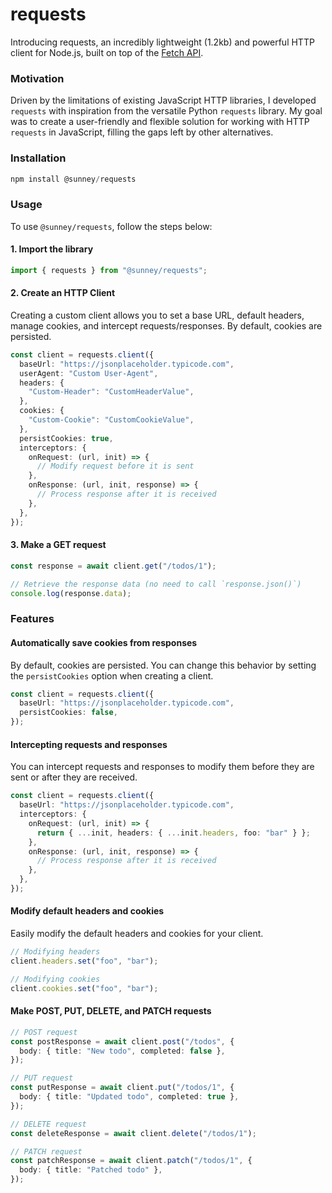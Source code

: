 # requests

Introducing requests, an incredibly lightweight (1.2kb) and powerful HTTP client for Node.js, built on top of the [Fetch API](https://developer.mozilla.org/en-US/docs/Web/API/Fetch_API).

### Motivation

Driven by the limitations of existing JavaScript HTTP libraries, I developed `requests` with inspiration from the versatile Python `requests` library. My goal was to create a user-friendly and flexible solution for working with HTTP `requests` in JavaScript, filling the gaps left by other alternatives.

### Installation

```js
npm install @sunney/requests
```

### Usage

To use `@sunney/requests`, follow the steps below:

#### 1. Import the library

```typescript
import { requests } from "@sunney/requests";
```

#### 2. Create an HTTP Client

Creating a custom client allows you to set a base URL, default headers, manage cookies, and intercept requests/responses. By default, cookies are persisted.

```typescript
const client = requests.client({
  baseUrl: "https://jsonplaceholder.typicode.com",
  userAgent: "Custom User-Agent",
  headers: {
    "Custom-Header": "CustomHeaderValue",
  },
  cookies: {
    "Custom-Cookie": "CustomCookieValue",
  },
  persistCookies: true,
  interceptors: {
    onRequest: (url, init) => {
      // Modify request before it is sent
    },
    onResponse: (url, init, response) => {
      // Process response after it is received
    },
  },
});
```

#### 3. Make a GET request

```typescript
const response = await client.get("/todos/1");

// Retrieve the response data (no need to call `response.json()`)
console.log(response.data);
```

### Features

#### Automatically save cookies from responses

By default, cookies are persisted. You can change this behavior by setting the `persistCookies` option when creating a client.

```typescript
const client = requests.client({
  baseUrl: "https://jsonplaceholder.typicode.com",
  persistCookies: false,
});
```

#### Intercepting requests and responses

You can intercept requests and responses to modify them before they are sent or after they are received.

```typescript
const client = requests.client({
  baseUrl: "https://jsonplaceholder.typicode.com",
  interceptors: {
    onRequest: (url, init) => {
      return { ...init, headers: { ...init.headers, foo: "bar" } };
    },
    onResponse: (url, init, response) => {
      // Process response after it is received
    },
  },
});
```

#### Modify default headers and cookies

Easily modify the default headers and cookies for your client.

```typescript
// Modifying headers
client.headers.set("foo", "bar");

// Modifying cookies
client.cookies.set("foo", "bar");
```

#### Make POST, PUT, DELETE, and PATCH requests

```typescript
// POST request
const postResponse = await client.post("/todos", {
  body: { title: "New todo", completed: false },
});

// PUT request
const putResponse = await client.put("/todos/1", {
  body: { title: "Updated todo", completed: true },
});

// DELETE request
const deleteResponse = await client.delete("/todos/1");

// PATCH request
const patchResponse = await client.patch("/todos/1", {
  body: { title: "Patched todo" },
});
```

